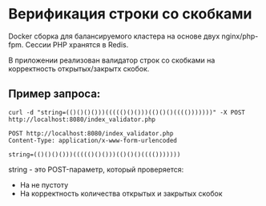 # Верификация строки со скобками
Docker сборка для балансируемого кластера на основе двух nginx/php-fpm. Сессии PHP хранятся в Redis.

В приложении реализован валидатор строк со скобками на корректность открытых/закрытх скобок.

## Пример запроса:

```
curl -d "string=(()()()()))((((()()()))(()()()(((()))))))" -X POST http://localhost:8080/index_validator.php

POST http://localhost:8080/index_validator.php
Content-Type: application/x-www-form-urlencoded

string=(()()()()))((((()()()))(()()()(((()))))))
```

string - это POST-параметр, который проверяется:
* На не пустоту
* На корректность количества открытых и закрытых скобок
